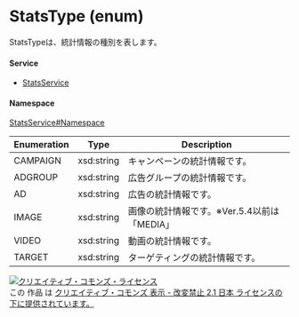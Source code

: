 

# StatsType (enum)

StatsTypeは、統計情報の種別を表します。

#### Service

+ [StatsService](../../services/StatsService.md)

#### Namespace

[StatsService#Namespace](../../services/StatsService.md#namespace)

| Enumeration  |       Type       |          Description          |
| ------------ | ---------------- | ----------------------------- |
| CAMPAIGN | xsd:string | キャンペーンの統計情報です。 |
| ADGROUP | xsd:string | 広告グループの統計情報です。 |
| AD | xsd:string | 広告の統計情報です。 |
| IMAGE | xsd:string | 画像の統計情報です。※Ver.5.4以前は「MEDIA」 |
| VIDEO | xsd:string | 動画の統計情報です。 |
| TARGET | xsd:string | ターゲティングの統計情報です。 |

<a rel="license" href="http://creativecommons.org/licenses/by-nd/2.1/jp/"><img alt="クリエイティブ・コモンズ・ライセンス" style="border-width:0" src="https://i.creativecommons.org/l/by-nd/2.1/jp/88x31.png" /></a><br />この 作品 は <a rel="license" href="http://creativecommons.org/licenses/by-nd/2.1/jp/">クリエイティブ・コモンズ 表示 - 改変禁止 2.1 日本 ライセンスの下に提供されています。</a>
